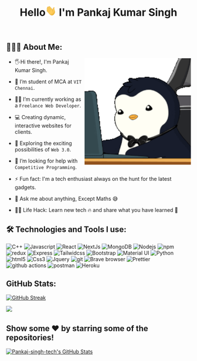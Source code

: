             
<h1 align="center">Hello<img src="Hi.gif" width="30px" height="30px"> I'm Pankaj Kumar Singh </h1>

<div align="center">
<!-- <img src ="./Github Banner.jpg" /> -->
</div>
<br/>

## 👨🏻‍💻 About Me:
<img  src="./work.gif" height="290px" align="right" />

- 🖐Hi there!, I'm Pankaj Kumar Singh.

<!-- - 🙋‍♂️ All about me is at [www.PankajKumarSingh.com](https://PankajKumarSingh.com) -->

- 📖 I’m student of MCA at `VIT Chennai`.

- 👨‍💻 I’m currently working as a `Freelance Web Developer`.

- 💻 Creating dynamic, interactive websites for clients.

- 🚀 Exploring the exciting possibilities of `Web 3.0`.

- 🤔 I’m looking for help with `Competitive Programming`.

- ⚡ Fun fact: I'm a tech enthusiast always on the hunt for the latest gadgets.

- 💬 Ask me about anything, Except Maths :sweat_smile:

- 👨‍💻 Life Hack: Learn new tech :fire: and share what you have learned :tada:


## 🛠️ Technologies and Tools I use:

<p>
<img alt="C++" src="https://img.shields.io/badge/C%2B%2B-00599C?style=for-the-badge&logo=c%2B%2B&logoColor=white" height="25px"/>
<img alt="Javascript" src="https://img.shields.io/badge/JavaScript-323330?style=for-the-badge&logo=javascript&logoColor=F7DF1E"  height="25px"/>
<img alt="React" src="https://img.shields.io/badge/React-20232A?style=for-the-badge&logo=react&logoColor=61DAFB" height="25px"/>
<img alt="NextJs" src="https://img.shields.io/badge/Next-black?style=for-the-badge&logo=next.js&logoColor=white" height="25px"/>
<img alt="MongoDB" src="https://img.shields.io/badge/-MongoDB-13aa52?style=flat-square&logo=mongodb&logoColor=white"  height="25px"/>
<img alt="Nodejs" src="https://img.shields.io/badge/-Nodejs-43853d?style=flat-square&logo=Node.js&logoColor=white"  height="25px"/>
<img alt="npm" src="https://img.shields.io/badge/NPM-%23000000.svg?style=for-the-badge&logo=npm&logoColor=white" height="25px"/>
<img alt="redux" src="https://img.shields.io/badge/-Redux-764ABC?style=flat-square&logo=redux&logoColor=white" height="25px"/>
<img alt="Express" src="https://img.shields.io/badge/express.js-%23404d59.svg?style=for-the-badge&logo=express&logoColor=%2361DAFB" height="25px"/>
<img alt="Tailwidcss" src="https://img.shields.io/badge/Tailwind_CSS-38B2AC?style=for-the-badge&logo=tailwind-css&logoColor=white" height="25px"/>
<img alt="Bootstrap" src="https://img.shields.io/badge/Bootstrap-563D7C?style=for-the-badge&logo=bootstrap&logoColor=white" height="25px"/>
<img alt="Material UI" src="https://img.shields.io/badge/Material--UI-0081CB?style=for-the-badge&logo=material-ui&logoColor=white" height="25px"/>
<img alt="Python" src="https://img.shields.io/badge/Python-14354C?style=for-the-badge&logo=python&logoColor=white" height="25px"/>
<img alt="html5" src="https://img.shields.io/badge/HTML5-E34F26?style=for-the-badge&logo=html5&logoColor=white" height="25px"/>
<img alt="Css3" src="https://img.shields.io/badge/CSS3-1572B6?style=for-the-badge&logo=css3&logoColor=white" height="25px"/>
<img alt="Jquery" src="https://img.shields.io/badge/jquery-%230769AD.svg?style=for-the-badge&logo=jquery&logoColor=white" height="25px"/>
<img alt="git" src="https://img.shields.io/badge/-Git-F05032?style=flat-square&logo=git&logoColor=white" height="25px"/>
<img alt="Brave browser" src="https://img.shields.io/badge/-Brave_Browser-FB542B?style=flat-square&logo=brave&logoColor=white" height="25px"/>
<img alt="Prettier" src="https://img.shields.io/badge/-Prettier-F7B93E?style=flat-square&logo=prettier&logoColor=white" height="25px"/>
<img alt="github actions" src="https://img.shields.io/badge/-Github_Actions-2088FF?style=flat-square&logo=github-actions&logoColor=white" height="25px"/>
<img alt="postman" src="https://img.shields.io/badge/-Postman-00C7B7?style=flat-square&logo=postman&logoColor=white" height="25px"/>
<img alt="Heroku" src="https://img.shields.io/badge/-Heroku-430098?style=flat-square&logo=heroku&logoColor=white" height="25px"/>
</p>

<div align="left">
<h2>GitHub Stats:</h2>
</div>            
<a href="https://git.io/streak-stats"><img src="https://github-readme-streak-stats.herokuapp.com?user=Pankaj-singh-tech&theme=highcontrast" alt="GitHub Streak" /></a>

![](https://github-readme-stats.vercel.app/api/top-langs/?username=Pankaj-singh-tech&&theme=highcontrast&hide_border=false&include_all_commits=true&count_private=false&layout=compact)
 <br/>

<h2>Show some ❤️ by starring some of the repositories!</h2>
<p>
  <a href="https://github.com/Pankaj-singh-tech">
    <img src="https://github-readme-stats.vercel.app/api?username=Pankaj-singh-tech&hide=pulls,pull_requests,contribs&theme=highcontrast&show_icons=true" alt="Pankaj-singh-tech's GitHub Stats" />
  </a>
</p>
